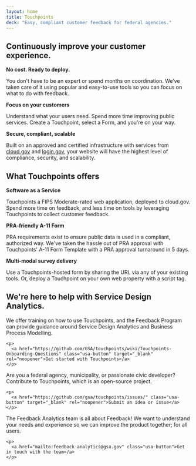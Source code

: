 ```yaml
---
layout: home
title: Touchpoints
deck: "Easy, compliant customer feedback for federal agencies."
---
```





<div class="grid-row">
  <div class="tablet:grid-col">
    <h2>
      Continuously improve your customer experience.
    </h2>
  </div>
</div>
<div class="grid-row">
  <div class="tablet:grid-col">
    <strong>
      No cost. Ready to deploy.
    </strong>
    <p>
      You don't have to be an expert or spend months on coordination. We’ve taken care of it using popular and easy-to-use tools so you can focus on what to do with feedback.
    </p>
  </div>
  <div class="tablet:grid-col">
    <strong>
      Focus on your customers
    </strong>
    <p>
      Understand what your users need. Spend more time improving public services. Create a Touchpoint, select a Form, and you're on your way.
    </p>
  </div>
  <div class="tablet:grid-col">
    <strong>
      Secure, compliant, scalable
    </strong>
    <p>
      Built on an approved and certified infrastructure with services from
      <a href="https://cloud.gov" target="_blank" rel="noopener">cloud.gov</a> and
      <a href="https://login.gov" target="_blank" rel="noopener">login.gov</a>,
      your website will have the highest level of compliance, security, and scalability.
    </p>
  </div>
</div>

<div class="grid-row">
  <div class="tablet:grid-col">
    <h2>
      What Touchpoints offers
    </h2>
  </div>
</div>
<div class="grid-row">
  <div class="tablet:grid-col">
    <strong>
      Software as a Service
    </strong>
    <p>
      Touchpoints a FIPS Moderate-rated web application, deployed to cloud.gov. Spend more time on feedback, and less time on tools by leveraging Touchpoints to collect customer feedback.
    </p>
  </div>
  <div class="tablet:grid-col">
    <strong>
      PRA-friendly A-11 Form
    </strong>
    <p>
      PRA requirements exist to ensure public data is used in a compliant, authorized way. We've taken the hassle out of PRA approval with Touchpoints' A-11 Form Template with a PRA approval turnaround in 5 days.
    </p>
  </div>
  <div class="tablet:grid-col">
    <strong>
      Multi-modal survey delivery
    </strong>
    <p>
      Use a Touchpoints-hosted form by sharing the URL via any of your existing tools. Or, deploy a Touchpoint on your own web property with a script tag.
    </p>
  </div>
</div>

<div class="grid-row">
  <div class="tablet:grid-col">
    <h2>
      We're here to help with Service Design Analytics.
    </h2>
  </div>
</div>
<div class="grid-row">
  <div class="tablet:grid-col">
    We offer training on how to use Touchpoints, and the Feedback Program can provide guidance around Service Design Analytics and Business Process Modelling.

    <p>
      <a href="https://github.com/GSA/touchpoints/wiki/Touchpoints-Onboarding-Questions" class="usa-button" target="_blank" rel="noopener">Get started with Touchpoints</a>
    </p>
  </div>
  <div class="tablet:grid-col">
    Are you a federal agency, municipality, or passionate civic developer? Contribute to Touchpoints, which is an open-source project.

    <p>
      <a href="https://github.com/gsa/touchpoints/issues/" class="usa-button" target="_blank" rel="noopener">Submit an idea or issue</a>
    </p>
  </div>
  <div class="tablet:grid-col">
    The Feedback Analytics team is all about Feedback! We want to understand your needs and experience so we can improve the product together; for all users.

    <p>
      <a href="mailto:feedback-analytics@gsa.gov" class="usa-button">Get in touch with the team</a>
    </p>
  </div>
</div>
